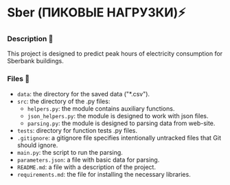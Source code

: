 # Sber (ПИКОВЫЕ НАГРУЗКИ)⚡️

### Description 📝

This project is designed to predict peak hours of electricity consumption for Sberbank buildings.

### Files 📁

- `data`: the directory for the saved data ("*.csv").
- `src`: the directory of the .py files:
  - `helpers.py`: the module contains auxiliary functions.
  - `json_helpers.py`: the module is designed to work with json files.
  - `parsing.py`: the module is designed to parsing data from web-site.
- `tests`: directory for function tests .py files.
- `.gitignore`: a gitignore file specifies intentionally untracked files that Git should ignore.
- `main.py`: the script to run the parsing.
- `parameters.json`: a file with basic data for parsing.
- `README.md`: a file with a description of the project.
- `requirements.md`: the file for installing the necessary libraries.
